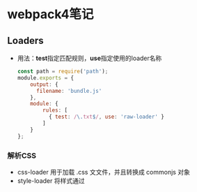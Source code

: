 # webpack4笔记

## Loaders

* 用法：**test**指定匹配规则，**use**指定使用的loader名称

  ```js
  const path = require('path');
  module.exports = {
      output: {
      	filename: 'bundle.js'
      },
      module: {
          rules: [
          	{ test: /\.txt$/, use: 'raw-loader' }
          ]
      }
  };
  ```

### 解析CSS

* css-loader 用于加载 .css ⽂文件，并且转换成 commonjs 对象
* style-loader 将样式通过<style>标签插入到 head 中

#### CSS3属性加前缀

IE：Trident(-ms)  火狐：Geko(-moz)  谷歌：Webkit(-webkit)  欧朋：Presto(-o)

```css
.box {
    -moz-border-radius: 10px;
    -webkit-border-radius: 10px;
    -o-border-radius: 10px;
    border-radius: 10px;
}
```

使用**PostCSS** 插件 **autoprefixer** 自动补齐 CSS3 前缀

```js
module.exports = {
    module: {
        rules: [
            {
                test: /\.less$/,
                use: [
                    'style-loader',
                    'css-loader',
                    'less-loader',
                    + {
                        + loader: 'postcss-loader',
                        + options: {
                            + plugins: () => [
                                + require('autoprefixer')({
                                + browsers: ["last 2 version", "> 1%", "iOS 7"]
                                + })
                            + ]
                        + }
                    + }
                ]
            }
        ]
    }
};
```

#### 移动端CSS px自动转换rem

使用**px2rem-loader**和**lib-flexible**

入口文件main.js要引入lib-flexible

```
npm i lib-flexible -S
npm i px2rem-loader -D
```

```js
module.exports = {
    module: {
        rules: [
            {
                test: /\.less$/,
                use: [
                    'style-loader',
                    'css-loader',
                    'less-loader',
                    + {
                        + loader: "px2rem-loader",
                        + options: {
                            + remUnit: 75,
                            + remPrecision: 8
                        + }
                    + }
                ]
            }
        ]
    }
};
```



### 解析图片、字体

1. file-loader

2. url-loader:可以设置较小资源⾃自动 base64

   ```js
   module: {
       rules: [
       + {
           + test: /\.(png|svg|jpg|gif)$/,
           + use: [{
               + loader: 'url-loader’,
               + options: {
               + 	limit: 10240
               + }
           + }]
       + }
       ]
   }
   ```

## Plugins

* 插件用于 bundle ⽂文件的优化，资源管理和环境变量注⼊

* 作用于整个构建过程

* 用法：

  ```js
  const path = require('path');
  module.exports = {
      output: {
      	filename: 'bundle.js'
      },
      plugins: [
      	new HtmlWebpackPlugin({
              template:'./src/index.html'
          })
      ]
  };
  ```
### 代码压缩

#### js文件的压缩

内置了**uglifyjs-webpack-plugin**

#### CSS文件的压缩

* **optimize-css-assets-webpack-plugin**
* 同时使用**cssnano**

```js
module.exports = {
    entry: {
        app: './src/app.js',
        search: './src/search.js'
    },
    output: {
        filename: '[name][chunkhash:8].js',
        path: __dirname + '/dist'
    },
    plugins: [
    + new OptimizeCSSAssetsPlugin({
    + 	assetNameRegExp: /\.css$/g,
    + 	cssProcessor: require('cssnano’)
    + })
    ]
};
```

#### html文件的压缩

修改**html-webpack-plugin**，设置压缩参数

```js
module.exports = {
    entry: {
        app: './src/app.js',
        search: './src/search.js'
    },
    output: {
        filename: '[name][chunkhash:8].js',
        path: __dirname + '/dist'
    },
    plugins: [
    + new HtmlWebpackPlugin({
    + 	template: path.join(__dirname, 'src/search.html’),
    + 	filename: 'search.html’,
    + 	chunks: ['search’],
    + 	inject: true,
    + 	minify: {
    + 		html5: true,
    + 		collapseWhitespace: true,
    + 		preserveLineBreaks: false,
    + 		minifyCSS: true,
    + 		minifyJS: true,
    + 		removeComments: false
    + 	}
    + })
    ]
};
```

### 自动清理构建目录

避免构建前每次都要手动删除dist，使用**clean-webpack-plugin**，默认会删除output指定的输出目录

```js
module.exports = {
    entry: {
        app: './src/app.js',
        search: './src/search.js'
    },
    output: {
        filename: '[name][chunkhash:8].js',
        path: __dirname + '/dist'
    },
    plugins: [
    + 	new CleanWebpackPlugin()
    ]
};
```

### 提取页面公共资源

#### 使用html-webpack-externals-plugin

* 将react、react-dom等基础包通过cdn引入，不打入bundle中

* 使用**html-webpack-externals-plugin**

  ```js
  const HtmlWebpackExternalsPlugin = require('html-webpack-externals-plugin')
  
  plugins: [
      new HtmlWebpackExternalsPlugin({
          externals:[
              {
                  module:'react',
                  entry:'//链接',
                  global:'React'
              }, {
                  module:'react-dom',
                  entry:'//链接',
                  global:'ReactDom'
              }
          ]
      })
  ]
  ```

#### 使用SplitChunksPlugin

Webpack4 内置的，替代CommonsChunkPlugin插件

* 公共脚本分离：

  ```js
  module.exports = {
      optimization: {
          splitChunks: {
          chunks: 'async',
          minSize: 30000,
          maxSize: 0,
          minChunks: 1,
          maxAsyncRequests: 5,
          maxInitialRequests: 3,
          automaticNameDelimiter: '~',
          name: true,
          cacheGroups: {
                  vendors: {
                      test: /[\\/]node_modules[\\/]/,
                      priority: -10
                  }
              }
          }
      }
  };
  ```

  chunks参数说明：

  * async 异步引入的库进行分离（默认）
  * initial 同步引入的库进行分离
  * all 所有引入的库进行分离（推荐）

* 分离基础包

  test：匹配出需要分离的的包

  ```js
  module.exports = {
      optimization: {
          splitChunks: {
              cacheGroups: {
                  commons: {
                      test: /(react|react-dom)/,
                      name: 'vendors',
                      chunks: 'all'
                  }
              }
          }
      }
  };
  ```

* 分离页面公共文件

  ```js
  module.exports = {
      optimization: {
          splitChunks: {
              minSize: 0,
              cacheGroups: {
                  commons: {
                          name: 'commons',
                          chunks: 'all',
                          minChunks: 2
                      }
                  }
              }
          }
      }
  };
  ```

  minChunks:设置最小引用次数为两次

  minuSize：分离的包体积的大小

### scope hoisting 

原理：将所有模块的代码按照引用顺序放在一个函数作用域里，然后适当的重命名一些变量以防止变量名冲突

对比: 通过 scope hoisting 可以减少函数声明代码和内存开销

使用：webpack mode 为 production 默认开启，必须是 ES6 语法，CJS 不支持

```js
module.exports = {
    entry: {
        app: './src/app.js',
        search: './src/search.js'
    },
    output: {
        filename: '[name][chunkhash:8].js',
        path: __dirname + '/dist'
    },
    plugins: [
    + 	new webpack.optimize.ModuleConcatenationPlugin()
    ]
};
```





## 文件监听

文件监听是在发现源码发⽣生变化时，自动重新构建出新的输出⽂文件。

**缺陷**：每次需要⼿手动刷新浏览器

> 开启监听模式：

* 启动 webpack 命令时，带上 --watch 参数
* 在配置 webpack.config.js 中设置 watch: true

> 文件监听的原理分析:

 轮询判断文件的最后编辑时间是否变化
 某个文件发生了了变化，并不会立刻告诉监听者，而是先缓存起来，等 aggregateTimeout

 ```js
 module.export = {
     //默认 false，也就是不不开启
     watch: true,
     //只有开启监听模式时，watchOptions才有意义
     wathcOptions: {
     //默认为空，不监听的文件或者文件夹，支持正则匹配
     ignored: /node_modules/,
     //监听到变化发生后会等300ms再去执行，默认300ms
     aggregateTimeout: 300,
     //判断文件是否发生变化是通过不停询问系统指定文件有没有变化实现的，默认每秒问1000次
     poll: 1000
     }
 }
 ```

## 文件指纹

指打包后输出的文件名的后缀

* **Hash**：只要项目文件有修改，hash值就会更改
* **Chunkhash**：和webpack的chunk有关，不同的entry会生成不同的Chunkhash值
* **Contenthash**:根据文件内容定义hash，内容不变则contenthash不变

用法示例：`filename: '[name][chunkhash:8].js'`

```js
options: {
 name: 'img/[name][hash:8].[ext] '
}
```



| 占位符名称    | 含义                          |
| ------------- | ----------------------------- |
| [ext]         | 资源后缀名                    |
| [name]        | 文件名称                      |
| [path]        | 文件的相对路径                |
| [folder]      | 文件所在的文件夹              |
| [contenthash] | 文件的内容hash，默认是MD5生成 |
| [hash]        | 文件内容的Hash，默认是MD5生成 |
| [emoji]       | 一个随机的指代文件内容的emoji |

## 资源内联

1. 代码层面意义：
   * 页面框架的初始化脚本
   * 上报相关打点
   * css内联避免页面闪动
2. 请求层面：减少HTTP请求
   * 小图片或者字体内联（url-loader）

### HTML和JS内联

* **raw-loader**

  ```js
  <script>${require(' raw-loader!babel-loader!. /meta.html')}</script>
  <script>${require('raw-loader!babel-loader!../node_modules/lib-flexible')}</script>
  ```

### CSS内联

1. 借助**style-loader**

   ```js
   module.exports = {
       module: {
           rules: [
               {
                   test: /\.scss$/,
                   use: [
                       {
                       loader: 'style-loader',
                       options: {
                           insertAt: 'top', // 样式插入到<head>
                           singleton: true, //将所有的style标签合并成一个
                           }
                       },
                       "css-loader",
                       "sass-loader"
                   ],
               },
           ]
       },
   };
   ```

2. **html-inline-css-webpack-plugin**

## 多页面应用(MPA)

每一次页面跳转的时候，后台服务器都会给返回一个新的 html 文档，这种类型的网站也就是多页网站，也叫做多页应用。

### 打包基本思路

每个页面对应一个 entry，一个 html-webpack-plugin

```js
module.exports = {
    entry: {
        index: './src/index.js',
        search: './src/search.js ‘
    }
};
```

缺点：每次新增或删除页面需要改 webpack 配置

### 通用方案

动态获取 entry 和设置 html-webpack-plugin 数量

利用**glob.sync**

```js
module.exports = {
    entry: {
        index: './src/index/index.js',
        search: './src/search/index.js ‘
    }
};
```

转化为：

```js
entry: glob.sync(path.join(__dirname, './src/*/index.js')),
```

## source map

作用：定位到源代码

[科普文](http://www.ruanyifeng.com/blog/2013/01/javascript_source_map.html)

### source map 关键字

* eval：使用eval包裹模块代码
* source map：产生.map文件
* cheap：不包含列信息
* inline：将.map作为DataURL嵌入，不单独生成.map文件
* module：包含loader的sourcemap

### source map 类型

| devtool                        | 首次构建 | 二次构建 | 是否适合生产环境 | 可以定位的代码                       |
| ------------------------------ | -------- | -------- | ---------------- | ------------------------------------ |
| (none)                         | +++      | +++      | yes              | 最终输出的代码                       |
| eval                           | +++      | +++      | no               | webpack生成的代码（一个个的模块）    |
| cheap-eval-source-map          | +        | ++       | no               | 经过loader转换后的代码（只能看到行） |
| cheap-module-eval-source-map   | o        | ++       | no               | 源代码（只能看到行）                 |
| eval-source-map                | --       | +        | no               | 源代码                               |
| cheap-source-map               | +        | o        | yes              | 经过loader转换后的代码（只能看到行） |
| cheap-module-source-map        | o        | -        | yes              | 源代码（只能看到行）                 |
| inline-cheap-source-map        | +        | o        | no               | 经过loader转换后的代码（只能看到行） |
| inline-cheap-module-source-map | o        | -        | no               | 源代码（只能看到行）                 |
| source-map                     | --       | --       | yes              | 源代码                               |
| inline-source-map              | --       | --       | no               | 源代码                               |
| hidden-source-map              | --       | --       | yes              | 源代码                               |



## tree shaking(摇树优化)

概念：1 个模块可能有多个方法，只要其中的某个方法使用到了了，则整个文件都会被打到bundle 里面去，tree shaking 就是只把用到的方法打入 bundle ，没⽤到的方法会在uglify 阶段被擦除掉。

使用：webpack 默认支持，在 .babelrc 里设置 modules: false 即可

* production mode的情况下默认开启

要求：必须是 ES6 的语法，CJS 的方式不支持

## 代码分割

意义：对于大的 Web 应用来讲，将所有的代码都放在一个文件中显然是不够有效的，特别是当你的某些代码块是在某些特殊的时候才会被使用到。webpack 有一个功能就是将你的代码库分割成chunks（语块），当代码运行到需要它们的时候再进行加载。

适用场景：

* 抽离相同代码到一个共享块

* 脚本懒加载，使得初始下载的代码更小

  * CommonJS：require.ensure

  * ES6：动态 import（目前还没有原生支持，需要 babel 转换）

    * 安装babel插件

      `npm install @babel/plugin-syntax-dynamic-import --save-dev`

    * 配置babel的配置文件：.babelrc

      ```json
      {
          "plugins": ["@babel/plugin-syntax-dynamic-import"],
          ...
      }
      ```

      

## ESLint

* 不重复造轮子，基于 eslint:recommend 配置并改进
* 能够帮助发现代码错误的规则，全部开启
* 帮助保持团队的代码风格统一，而不是限制开发体验

| 规则名称                    | 错误级别 | 说明                                                         |
| --------------------------- | -------- | ------------------------------------------------------------ |
| for-direction               | error    | for循环的方向要求必须正确                                    |
| getter-return               | error    | getter必须有返回值，并且禁止返回值为undefined，比如return;   |
| no-await-in-loop            | off      | 允许在循环里面使用await                                      |
| no-console                  | off      | 允许在代码里面使用console                                    |
| no-prototype-builtins       | warn     | 直接调用对象原型链上的方法                                   |
| valid-jsdoc                 | off      | 函数注释一定要遵守jsdoc规则                                  |
| no-template-curly-in-string | warn     | 在字符串里面出现{和}进行警告                                 |
| accessor-pairs              | warn     | getter和setter没有成对出现时给出警告                         |
| array-callback-return       | error    | 对于数据相关操作函数比如reduce，map，filter等，callback必须有return |
| block-scoped-var            | error    | 把var关键字看成块级作用域，防止变量提升导致的bug             |
| class-methods-use-this      | error    | 要求在class里面合理使用this，如果某个方法没有使用this，则应该申明为静态方法 |
| complexity                  | off      | 关闭代码复杂度控制                                           |
| default-case                | error    | switch case语句里面一定需要default分支                       |

## 打包库和组件

* 暴露库

  ```js
  module.exports = {
      mode: "production",
      entry: {
          "large-number": "./src/index.js",
          "large-number.min": "./src/index.js"
      },
      output: {
          filename: "[name].js",
          library: "largeNumber",
          libraryExport: "default",
          libraryTarget: "umd"
      }
  };
  ```

  library:指定库的全局变量

  libraryTarget:支持库引入的方式

* 指定对.min压缩

  ```js
  module.exports = {
      mode: "none",
      entry: {
          "large-number": "./src/index.js",
          "large-number.min": "./src/index.js"
      },
      output: {
          filename: "[name].js",
          library: "largeNumber",
          libraryTarget: "umd"
      },
      optimization: {
          minimize: true,
          minimizer: [
              new TerserPlugin({
              	include: /\.min\.js$/,
              }),
          ],
      }
  };
  ```

  通过 include 设置只压缩 min.js 结尾的文件

* 设置入口文件

  package.json 的 main 字段为 index.js

  ```js
  if (process.env.NODE_ENV === "production") {
  	module.exports = require("./dist/large-number.min.js");
  } else {
  	module.exports = require("./dist/large-number.js");
  }
  ```

  